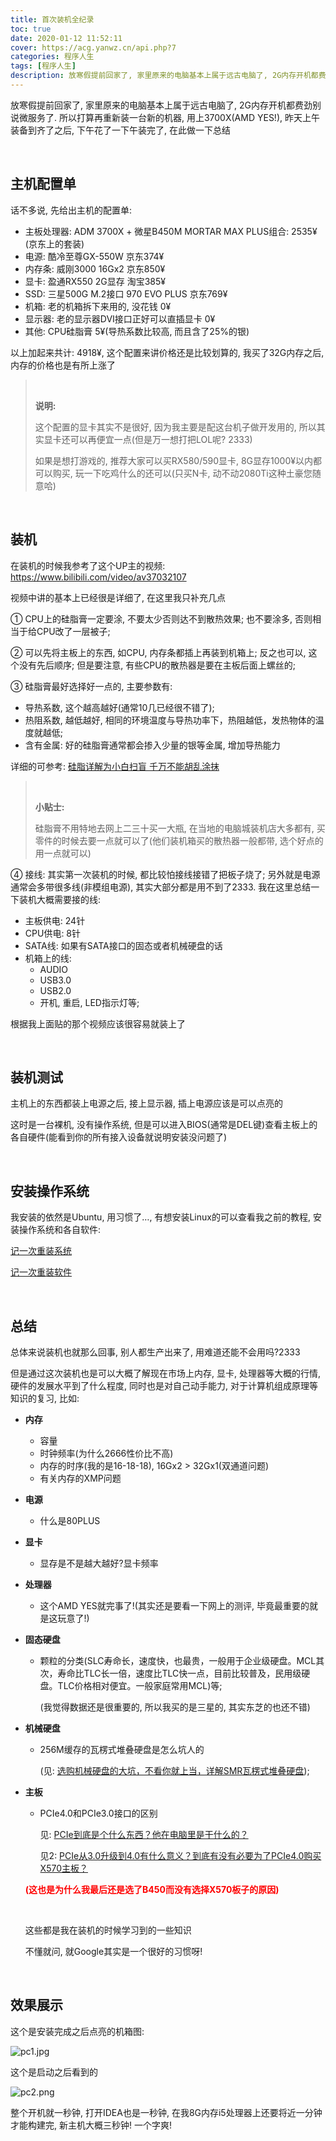 ```yaml
---
title: 首次装机全纪录
toc: true
date: 2020-01-12 11:52:11
cover: https://acg.yanwz.cn/api.php?7
categories: 程序人生
tags: [程序人生]
description: 放寒假提前回家了, 家里原来的电脑基本上属于远古电脑了, 2G内存开机都费劲别说微服务了. 所以打算再重新装一台新的机器, 用上3700X(AMD YES!), 昨天下午花了一下午装完了, 在此做一下总结
---
```


放寒假提前回家了, 家里原来的电脑基本上属于远古电脑了, 2G内存开机都费劲别说微服务了. 所以打算再重新装一台新的机器, 用上3700X(AMD YES!), 昨天上午装备到齐了之后, 下午花了一下午装完了, 在此做一下总结

<br/>

<!--more-->

## 主机配置单

话不多说, 先给出主机的配置单:

-   主板处理器: ADM 3700X + 微星B450M MORTAR MAX PLUS组合: 2535¥(京东上的套装)
-   电源: 酷冷至尊GX-550W 京东374¥
-   内存条: 威刚3000 16Gx2 京东850¥
-   显卡: 盈通RX550 2G显存 淘宝385¥
-   SSD: 三星500G M.2接口 970 EVO PLUS 京东769¥
-   机箱: 老的机箱拆下来用的, 没花钱 0¥
-   显示器: 老的显示器DVI接口正好可以直插显卡 0¥
-   其他: CPU硅脂膏 5¥(导热系数比较高, 而且含了25%的银)

以上加起来共计: 4918¥, 这个配置来讲价格还是比较划算的, 我买了32G内存之后, 内存的价格也是有所上涨了

><br/>
>
>**说明:**
>
>这个配置的显卡其实不是很好, 因为我主要是配这台机子做开发用的, 所以其实显卡还可以再便宜一点(但是万一想打把LOL呢? 2333)
>
>如果是想打游戏的, 推荐大家可以买RX580/590显卡, 8G显存1000¥以内都可以购买, 玩一下吃鸡什么的还可以(只买N卡, 动不动2080Ti这种土豪您随意哈)

<br/>

## 装机

在装机的时候我参考了这个UP主的视频: https://www.bilibili.com/video/av37032107

视频中讲的基本上已经很是详细了, 在这里我只补充几点

① CPU上的硅脂膏一定要涂, 不要太少否则达不到散热效果; 也不要涂多, 否则相当于给CPU改了一层被子;

② 可以先将主板上的东西, 如CPU, 内存条都插上再装到机箱上; 反之也可以, 这个没有先后顺序; 但是要注意, 有些CPU的散热器是要在主板后面上螺丝的;

③ 硅脂膏最好选择好一点的, 主要参数有:

-   导热系数, 这个越高越好(通常10几已经很不错了);
-   热阻系数, 越低越好, 相同的环境温度与导热功率下，热阻越低，发热物体的温度就越低;
-   含有金属: 好的硅脂膏通常都会掺入少量的银等金属, 增加导热能力

详细的可参考: [硅脂详解为小白扫盲 千万不能胡乱涂抹](http://cooler.zol.com.cn/317/3176568_all.html)

><br/>
>
>**小贴士:**
>
>硅脂膏不用特地去网上二三十买一大瓶, 在当地的电脑城装机店大多都有, 买零件的时候去要一点就可以了(他们装机箱买的散热器一般都带, 选个好点的用一点就可以) 

④ 接线: 其实第一次装机的时候, 都比较怕接线接错了把板子烧了; 另外就是电源通常会多带很多线(非模组电源), 其实大部分都是用不到了2333. 我在这里总结一下装机大概需要接的线:

-   主板供电: 24针
-   CPU供电: 8针
-   SATA线: 如果有SATA接口的固态或者机械硬盘的话
-   机箱上的线: 
    -   AUDIO
    -   USB3.0
    -   USB2.0
    -   开机, 重启, LED指示灯等;

根据我上面贴的那个视频应该很容易就装上了

<br/>

## 装机测试

主机上的东西都装上电源之后, 接上显示器, 插上电源应该是可以点亮的

这时是一台裸机, 没有操作系统, 但是可以进入BIOS(通常是DEL键)查看主板上的各自硬件(能看到你的所有接入设备就说明安装没问题了)

<br/>

## 安装操作系统

我安装的依然是Ubuntu, 用习惯了…, 有想安装Linux的可以查看我之前的教程, 安装操作系统和各自软件:

[记一次重装系统](https://jasonkayzk.github.io/2019/09/04/%E8%AE%B0%E4%B8%80%E6%AC%A1%E9%87%8D%E8%A3%85%E7%B3%BB%E7%BB%9F/)

[记一次重装软件](https://jasonkayzk.github.io/2019/09/04/%E8%AE%B0%E4%B8%80%E6%AC%A1%E9%87%8D%E8%A3%85%E8%BD%AF%E4%BB%B6/)

<br/>

## 总结

总体来说装机也就那么回事, 别人都生产出来了, 用难道还能不会用吗?2333

但是通过这次装机也是可以大概了解现在市场上内存, 显卡, 处理器等大概的行情, 硬件的发展水平到了什么程度, 同时也是对自己动手能力, 对于计算机组成原理等知识的复习, 比如:

-   **内存**

    -   容量
    -   时钟频率(为什么2666性价比不高)
    -   内存的时序(我的是16-18-18), 16Gx2 > 32Gx1(双通道问题)
    -   有关内存的XMP问题

-   **电源**

    -   什么是80PLUS

-   **显卡**

    -   显存是不是越大越好?显卡频率

-   **处理器**

    -   这个AMD YES就完事了!(其实还是要看一下网上的测评, 毕竟最重要的就是这玩意了!)

-   **固态硬盘**

    -   颗粒的分类(SLC寿命长，速度快，也最贵，一般用于企业级硬盘。MCL其次，寿命比TLC长一倍，速度比TLC快一点，目前比较普及，民用级硬盘。TLC价格相对便宜。一般家庭常用MCL)等; 

        (我觉得数据还是很重要的, 所以我买的是三星的, 其实东芝的也还不错)

-   **机械硬盘**

    -   256M缓存的瓦楞式堆叠硬盘是怎么坑人的

        (见: [选购机械硬盘的大坑，不看你就上当，详解SMR瓦楞式堆叠硬盘](https://www.bilibili.com/video/av69892973?from=search&seid=2663080118174789605));

-   **主板** 

    -   PCIe4.0和PCIe3.0接口的区别

        见: [PCIe到底是个什么东西？他在电脑里是干什么的？](https://www.bilibili.com/video/av66250574?from=search&seid=17473641762127703293)

        见2: [PCIe从3.0升级到4.0有什么意义？到底有没有必要为了PCIe4.0购买X570主板？](https://www.bilibili.com/video/av67933577?from=search&seid=17473641762127703293)

    <font color="#ff0000">**(这也是为什么我最后还是选了B450而没有选择X570板子的原因)**</font>

    <br/>

    这些都是我在装机的时候学习到的一些知识

    不懂就问, 就Google其实是一个很好的习惯呀!

<br/>

## 效果展示

这个是安装完成之后点亮的机箱图:

![pc1.jpg](https://jasonkay_image.imfast.io/images/pc1.jpg)

这个是启动之后看到的

![pc2.png](https://jasonkay_image.imfast.io/images/pc2.png)

整个开机就一秒钟, 打开IDEA也是一秒钟, 在我8G内存i5处理器上还要将近一分钟才能构建完, 新主机大概三秒钟! 一个字爽!

<br/>
